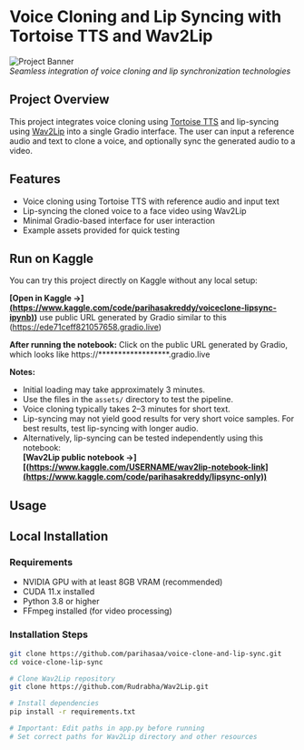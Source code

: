 # Voice Cloning and Lip Syncing with Tortoise TTS and Wav2Lip


![Project Banner](https://via.placeholder.com/800x200?text=Voice+Cloning+%26+Lip+Syncing+Pipeline)  
*Seamless integration of voice cloning and lip synchronization technologies*

## Project Overview
This project integrates voice cloning using [Tortoise TTS](https://github.com/neonbjb/tortoise-tts) and lip-syncing using [Wav2Lip](https://github.com/Rudrabha/Wav2Lip) into a single Gradio interface. The user can input a reference audio and text to clone a voice, and optionally sync the generated audio to a video.

## Features

- Voice cloning using Tortoise TTS with reference audio and input text
- Lip-syncing the cloned voice to a face video using Wav2Lip
- Minimal Gradio-based interface for user interaction
- Example assets provided for quick testing

## Run on Kaggle

You can try this project directly on Kaggle without any local setup:

**[Open in Kaggle →][(https://www.kaggle.com/code/parihasakreddy/voiceclone-lipsync-ipynb)](https://www.kaggle.com/code/parihasakreddy/voiceclone-lipsync-ipynb))**
use public URL generated by Gradio similar to this (https://ede71ceff821057658.gradio.live)

**After running the notebook:**
Click on the public URL generated by Gradio, which looks like https://******************.gradio.live

**Notes:**
- Initial loading may take approximately 3 minutes.
- Use the files in the `assets/` directory to test the pipeline.
- Voice cloning typically takes 2–3 minutes for short text.
- Lip-syncing may not yield good results for very short voice samples. For best results, test lip-syncing with longer audio.
- Alternatively, lip-syncing can be tested independently using this notebook:  
  **[Wav2Lip public notebook →][(https://www.kaggle.com/USERNAME/wav2lip-notebook-link](https://www.kaggle.com/code/parihasakreddy/lipsync-only))**

## Usage

## Local Installation

### Requirements
- NVIDIA GPU with at least 8GB VRAM (recommended)
- CUDA 11.x installed
- Python 3.8 or higher
- FFmpeg installed (for video processing)

### Installation Steps

```bash
git clone https://github.com/parihasaa/voice-clone-and-lip-sync.git
cd voice-clone-lip-sync

# Clone Wav2Lip repository
git clone https://github.com/Rudrabha/Wav2Lip.git

# Install dependencies
pip install -r requirements.txt

# Important: Edit paths in app.py before running
# Set correct paths for Wav2Lip directory and other resources
